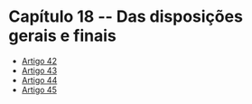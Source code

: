 # Capítulo 18 -- Das disposições gerais e finais

- [Artigo 42](art-42.md)
- [Artigo 43](art-43.md)
- [Artigo 44](art-44.md)
- [Artigo 45](art-45.md)
